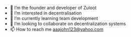 - 👋 I’m the founder and developer of Zuloot
- 👀 I’m interested in decentralisation
- 🌱 I’m currently learning team development
- 💞️ I’m looking to collaborate on decentralization systems
- 📫 How to reach me aaajohn123@yahoo.com

<!---
SocialHackYT/SocialHackYT is a ✨ special ✨ repository because its `README.md` (this file) appears on your GitHub profile.
You can click the Preview link to take a look at your changes.
--->

